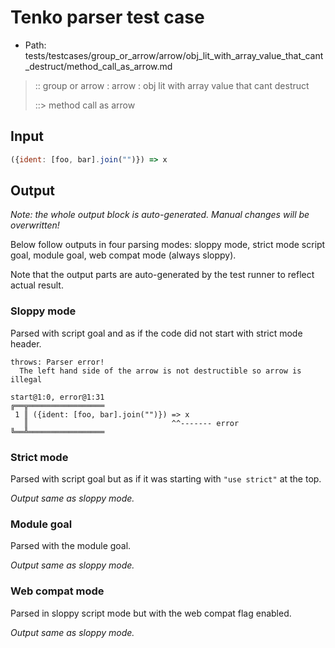 # Tenko parser test case

- Path: tests/testcases/group_or_arrow/arrow/obj_lit_with_array_value_that_cant_destruct/method_call_as_arrow.md

> :: group or arrow : arrow : obj lit with array value that cant destruct
>
> ::> method call as arrow

## Input

`````js
({ident: [foo, bar].join("")}) => x
`````

## Output

_Note: the whole output block is auto-generated. Manual changes will be overwritten!_

Below follow outputs in four parsing modes: sloppy mode, strict mode script goal, module goal, web compat mode (always sloppy).

Note that the output parts are auto-generated by the test runner to reflect actual result.

### Sloppy mode

Parsed with script goal and as if the code did not start with strict mode header.

`````
throws: Parser error!
  The left hand side of the arrow is not destructible so arrow is illegal

start@1:0, error@1:31
╔══╦═════════════════
 1 ║ ({ident: [foo, bar].join("")}) => x
   ║                                ^^------- error
╚══╩═════════════════

`````

### Strict mode

Parsed with script goal but as if it was starting with `"use strict"` at the top.

_Output same as sloppy mode._

### Module goal

Parsed with the module goal.

_Output same as sloppy mode._

### Web compat mode

Parsed in sloppy script mode but with the web compat flag enabled.

_Output same as sloppy mode._

